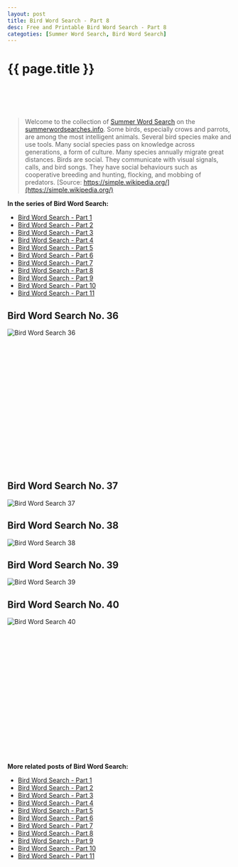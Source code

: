 ```yaml
---
layout: post
title: Bird Word Search - Part 8
desc: Free and Printable Bird Word Search - Part 8
categoties: [Summer Word Search, Bird Word Search]
---
```

{{ page.title }}
================
<script async src="//pagead2.googlesyndication.com/pagead/js/adsbygoogle.js"></script><!-- UnderTitleAds --> <ins class="adsbygoogle" style="display:inline-block;width:468px;height:60px" data-ad-client="ca-pub-6753140515841889" data-ad-slot="4010138290"></ins><script> (adsbygoogle = window.adsbygoogle || []).push({}); </script>

> Welcome to the collection of [Summer Word Search](http://summerwordsearches.info/) on the [summerwordsearches.info](http://summerwordsearches.info/). Some birds, especially crows and parrots, are among the most intelligent animals. Several bird species make and use tools. Many social species pass on knowledge across generations, a form of culture. Many species annually migrate great distances. Birds are social. They communicate with visual signals, calls, and bird songs. They have social behaviours such as cooperative breeding and hunting, flocking, and mobbing of predators. [Source: https://simple.wikipedia.org/](https://simple.wikipedia.org/)

**In the series of Bird Word Search:**

* [Bird Word Search - Part 1](http://summerwordsearches.info/2018/04/24/Bird-Word-Search-part-1.html)
* [Bird Word Search - Part 2](http://summerwordsearches.info/2018/04/24/Bird-Word-Search-part-2.html)
* [Bird Word Search - Part 3](http://summerwordsearches.info/2018/04/24/Bird-Word-Search-part-3.html)
* [Bird Word Search - Part 4](http://summerwordsearches.info/2018/04/24/Bird-Word-Search-part-4.html)
* [Bird Word Search - Part 5](http://summerwordsearches.info/2018/04/24/Bird-Word-Search-part-5.html)
* [Bird Word Search - Part 6](http://summerwordsearches.info/2018/04/24/Bird-Word-Search-part-6.html)
* [Bird Word Search - Part 7](http://summerwordsearches.info/2018/04/24/Bird-Word-Search-part-7.html)
* [Bird Word Search - Part 8](http://summerwordsearches.info/2018/04/24/Bird-Word-Search-part-8.html)
* [Bird Word Search - Part 9](http://summerwordsearches.info/2018/04/24/Bird-Word-Search-part-9.html)
* [Bird Word Search - Part 10](http://summerwordsearches.info/2018/04/24/Bird-Word-Search-part-10.html)
* [Bird Word Search - Part 11](http://summerwordsearches.info/2018/04/24/Bird-Word-Search-part-11.html)

## Bird Word Search No. 36
![Bird Word Search 36](http://summerwordsearches.info/img1/Bird-Word-Search%20(36).jpg "Bird Word Search 36")

<script async src="//pagead2.googlesyndication.com/pagead/js/adsbygoogle.js"></script><!-- Texxtonly --><ins class="adsbygoogle" style="display:inline-block;width:336px;height:280px" data-ad-client="ca-pub-6753140515841889" data-ad-slot="3207852233"></ins><script>(adsbygoogle = window.adsbygoogle || []).push({}); </script>

## Bird Word Search No. 37
![Bird Word Search 37](http://summerwordsearches.info/img1/Bird-Word-Search%20(37).jpg "Bird Word Search 37")

## Bird Word Search No. 38
![Bird Word Search 38](http://summerwordsearches.info/img1/Bird-Word-Search%20(38).jpg "Bird Word Search 38")

## Bird Word Search No. 39
![Bird Word Search 39](http://summerwordsearches.info/img1/Bird-Word-Search%20(39).jpg "Bird Word Search 39")

## Bird Word Search No. 40
![Bird Word Search 40](http://summerwordsearches.info/img1/Bird-Word-Search%20(40).jpg "Bird Word Search 40")

<script async src="//pagead2.googlesyndication.com/pagead/js/adsbygoogle.js"></script><!-- Texxtonly --><ins class="adsbygoogle" style="display:inline-block;width:336px;height:280px" data-ad-client="ca-pub-6753140515841889" data-ad-slot="3207852233"></ins><script>(adsbygoogle = window.adsbygoogle || []).push({}); </script>

**More related posts of Bird Word Search:**

* [Bird Word Search - Part 1](http://summerwordsearches.info/2018/04/24/Bird-Word-Search-part-1.html)
* [Bird Word Search - Part 2](http://summerwordsearches.info/2018/04/24/Bird-Word-Search-part-2.html)
* [Bird Word Search - Part 3](http://summerwordsearches.info/2018/04/24/Bird-Word-Search-part-3.html)
* [Bird Word Search - Part 4](http://summerwordsearches.info/2018/04/24/Bird-Word-Search-part-4.html)
* [Bird Word Search - Part 5](http://summerwordsearches.info/2018/04/24/Bird-Word-Search-part-5.html)
* [Bird Word Search - Part 6](http://summerwordsearches.info/2018/04/24/Bird-Word-Search-part-6.html)
* [Bird Word Search - Part 7](http://summerwordsearches.info/2018/04/24/Bird-Word-Search-part-7.html)
* [Bird Word Search - Part 8](http://summerwordsearches.info/2018/04/24/Bird-Word-Search-part-8.html)
* [Bird Word Search - Part 9](http://summerwordsearches.info/2018/04/24/Bird-Word-Search-part-9.html)
* [Bird Word Search - Part 10](http://summerwordsearches.info/2018/04/24/Bird-Word-Search-part-10.html)
* [Bird Word Search - Part 11](http://summerwordsearches.info/2018/04/24/Bird-Word-Search-part-11.html)


